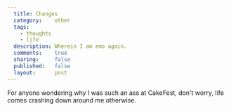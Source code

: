 ```yaml
---
  title: Changes
  category:    other
  tags:
    - thoughts
    - life
  description: Wherein I am emo again.
  comments:    true
  sharing:     false
  published:   false
  layout:      post
---
```


For anyone wondering why I was such an ass at CakeFest, don't worry, life comes crashing down around me otherwise.
